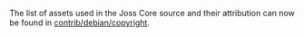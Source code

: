 The list of assets used in the Joss Core source and their attribution can now be found in [contrib/debian/copyright](../contrib/debian/copyright).
